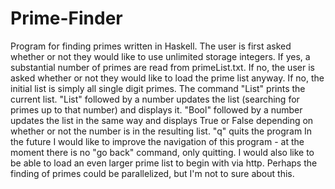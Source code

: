 # Prime-Finder
Program for finding primes written in Haskell.
The user is first asked whether or not they would like to use unlimited storage integers. If yes, a substantial number of primes are read from primeList.txt. If no, the user is asked whether or not they would like to load the prime list anyway. If no, the initial list is simply all single digit primes.
The command "List" prints the current list.
"List" followed by a number updates the list (searching for primes up to that number) and displays it.
"Bool" followed by a number updates the list in the same way and displays True or False depending on whether or not the number is in the resulting list.
"q" quits the program
In the future I would like to improve the navigation of this program - at the moment there is no "go back" command, only quitting. I would also like to be able to load an even larger prime list to begin with via http. Perhaps the finding of primes could be parallelized, but I'm not to sure about this.
